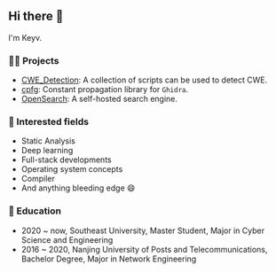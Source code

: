 ## Hi there 👋

I'm Keyv.

### 👨‍💻 Projects

- [CWE_Detection](https://github.com/keyvchan/CWE_Detection): A collection of scripts can be used to detect CWE.
- [cpfg](https://github.com/keyvchan/cpfg): Constant propagation library for `Ghidra`.
- [OpenSearch](https://github.com/keyvchan/OpenSearch): A self-hosted search engine.

### 🔭 Interested fields

- Static Analysis
- Deep learning
- Full-stack developments
- Operating system concepts
- Compiler
- And anything bleeding edge 😄

### 📖 Education

- 2020 ~ now, Southeast University, Master Student, Major in Cyber Science and Engineering
- 2016 ~ 2020, Nanjing University of Posts and Telecommunications, Bachelor Degree, Major in Network Engineering
